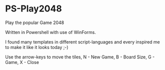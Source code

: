 # PS-Play2048
Play the popular Game 2048

Written in Powershell with use of WinForms. 

I found many templates in different script-languages and every inspired me to make it like it looks today ;-) 

Use the arrow-keys to move the tiles, N - New Game, B - Board Size, G - Game, X - Close
